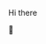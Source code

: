 Hi there

 👋

<!--
**Mpolo-hub/Mpolo-hub** is a ✨ _special_ ✨ repository because its `README.md` (this file) appears on your GitHub profile.

Here are some ideas to get you started: Editing Mpolo-hub/README.md at main · Mpolo-hub/Mpolo-hub

- 🔭 I’m currently working on Cru / Bongo word
- 🌱 I’m currently learning Data science with Python
- 👯 I’m looking to collaborate on web projects, artificial intelligence, USSD development
- 🤔 I’m looking for help with Python, AI, USSD
- 💬 Ask me about computer science, Christian faith
- 📫 How to reach me: mpolo.junior@zagcpc.org
- 😄 Pronouns: Junior Mpolo
- ⚡ Fun fact: I love comedy
-->
